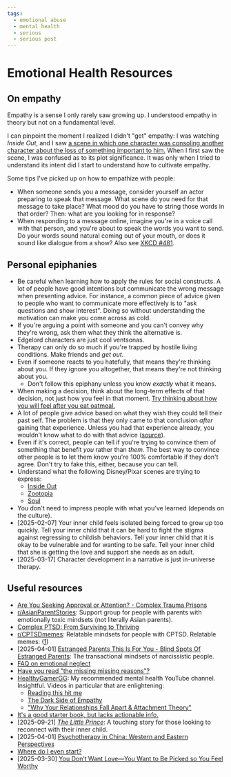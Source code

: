 ```yaml
---
tags:
  - emotional abuse
  - mental health
  - serious
  - serious post
---
```


# Emotional Health Resources

## On empathy

Empathy is a sense I only rarely saw growing up. I understood empathy in theory but not on a fundamental level.

I can pinpoint the moment I realized I didn't "get" empathy: I was watching _Inside Out_, and I saw [a scene in which one character was consoling another character about the loss of something important to him.](https://www.youtube.com/watch?v=QT6FdhKriB8) When I first saw the scene, I was confused as to its plot significance. It was only when I tried to understand its intent did I start to understand how to cultivate empathy.

Some tips I've picked up on how to empathize with people:

- When someone sends you a message, consider yourself an actor preparing to speak that message. What scene do you need for that message to take place? What mood do you have to string those words in that order? Then: what are you looking for in response?
- When responding to a message online, imagine you're in a voice call with that person, and you're about to speak the words you want to send. Do your words sound natural coming out of your mouth, or does it sound like dialogue from a show? Also see [XKCD #481](https://xkcd.com/481/).

## Personal epiphanies

- Be careful when learning how to apply the rules for social constructs. A lot of people have good intentions but communicate the wrong message when presenting advice. For instance, a common piece of advice given to people who want to communicate more effectively is to "ask questions and show interest". Doing so without understanding the motivation can make you come across as cold.
- If you're arguing a point with someone and you can't convey why they're wrong, ask them what they think the alternative is.
- Edgelord characters are just cool ventsonas.
- Therapy can only do so much if you're trapped by hostile living conditions. Make friends and _get out_.
- Even if someone reacts to you hatefully, that means they're thinking about you. If they ignore you altogether, that means they're not thinking about you.
  - Don't follow this epiphany unless you know _exactly_ what it means.
- When making a decision, think about the long-term effects of that decision, not just how you feel in that moment. [Try thinking about how you will feel after you eat oatmeal.](https://www.youtube.com/watch?v=ZR6nZwW7AAk)
- A lot of people give advice based on what they wish they could tell their past self. The problem is that they only came to that conclusion _after_ gaining that experience. Unless you had that experience already, you wouldn't know what to do with that advice ([source](https://www.youtube.com/watch?v=09mXPGVkfVA)).
- Even if it's correct, people can tell if you're trying to convince them of something that benefit _you_ rather than _them_. The best way to convince other people is to let them know you're 100% comfortable if they don't agree. Don't try to fake this, either, because _you_ can tell.
- Understand what the following Disney/Pixar scenes are trying to express:
  - [Inside Out](https://www.youtube.com/watch?v=t685WM5R6aM) <!-- (empathic listening) -->
  - [Zootopia](https://www.youtube.com/watch?v=eXZkc1z9pGc) <!-- (subconscious prejudice) -->
  - [Soul](https://www.youtube.com/watch?v=Pg7Zit2Thks) <!-- (pursuing your goals in life) -->
- You don't need to impress people with what you've learned (depends on the culture).
- [2025-02-07] Your inner child feels isolated being forced to grow up too quickly. Tell your inner child that it can be hard to fight the stigma against regressing to childish behaviors. Tell your inner child that it is okay to be vulnerable and for wanting to be safe. Tell your inner child that she is getting the love and support she needs as an adult.
  <!-- I absolutely understand. Our society tends to associate maturity with growing out of our childish behaviors, and sometimes there's a stigma around regressing or showing vulnerability. -->
  <!-- That can make it incredibly challenging for an inner child to feel safe in expressing herself and getting the support she needs. Just know that it's okay to embrace that vulnerability and take the time to heal and grow. -->
- [2025-03-17] Character development in a narrative is just in-universe therapy.

## Useful resources

- [Are You Seeking Approval or Attention? - Complex Trauma Prisons](https://www.youtube.com/watch?v=KHo6hcXlrPQ)
- [r/AsianParentStories](https://www.reddit.com/r/AsianParentStories/): Support group for people with parents with emotionally toxic mindsets (not literally Asian parents).
- [Complex PTSD: From Surviving to Thriving](https://www.amazon.com/dp/1492871842)
- [r/CPTSDmemes](https://www.reddit.com/r/CPTSDmemes/): Relatable mindsets for people with CPTSD. Relatable memes: ([1](https://www.reddit.com/comments/1ff70hs/))
- [2025-04-01] [Estranged Parents This Is For You - Blind Spots Of Estranged Parents](https://www.youtube.com/watch?v=YF_iB8veLXs): The transactional mindsets of narcissistic people.
- [FAQ on emotional neglect](https://www.reddit.com/comments/hftcxi/)
- [Have you read "the missing missing reasons"?](https://www.reddit.com/comments/1ih5lqu/comment/maw3tbf/)
- [HealthyGamerGG](https://www.youtube.com/@HealthyGamerGG): My recommended mental health YouTube channel. Insightful. Videos in particular that are enlightening:
  - [Reading this hit me](https://www.reddit.com/comments/1hypffd/comment/m6jgokm/)
  - [The Dark Side of Empathy](https://www.youtube.com/watch?v=bUthNYRfBqU)
  - ["Why Your Relationships Fall Apart & Attachment Theory"](https://www.youtube.com/watch?v=b_H0V1-kQbE)
- [It's a good starter book, but lacks actionable info.](https://www.reddit.com/comments/1i6npv1/comment/m8j7rzo/)
- [2025-09-21] [_The Little Prince_](https://en.wikipedia.org/wiki/The_Little_Prince): A touching story for those looking to reconnect with their inner child.
- [2025-04-01] [Psychotherapy in China: Western and Eastern Perspectives](https://www.psychotherapy.net/article/psychotherapy-in-china)
- [Where do I even start?](https://www.reddit.com/comments/j9hxsj/)
- [2025-03-30] [You Don’t Want Love—You Want to Be Picked so You Feel Worthy](https://www.youtube.com/watch?v=npAZvkcHYdQ)